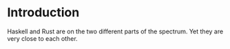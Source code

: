 # Introduction

Haskell and Rust are on the two different parts of the spectrum. Yet they are very close to each other.
